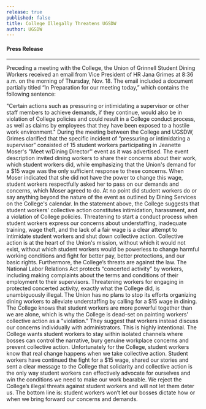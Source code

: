 ```yaml
---
release: true
published: false
title: College Illegally Threatens UGSDW
author: UGSDW
---
```

#### Press Release

***
Preceding a meeting with the College, the Union of Grinnell Student Dining Workers received an email from Vice President of HR Jana Grimes at 8:36 a.m. on the morning of Thursday, Nov. 18. The email included a document partially titled “In Preparation for our meeting today,” which contains the following sentence:

"Certain actions such as pressuring or intimidating a supervisor or other staff members to achieve demands, if they continue, would also be in violation of College policies and could result in a College conduct process, as well as claims by employees that they have been exposed to a hostile work environment."
During the meeting between the College and UGSDW, Grimes clarified that the specific incident of “pressuring or intimidating a supervisor” consisted of 15 student workers participating in Jeanette Moser's "Meet w/Dining Director'' event as it was advertised. The event description invited dining workers to share their concerns about their work, which student workers did, while emphasizing that the Union's demand for a $15 wage was the only sufficient response to these concerns. When Moser indicated that she did not have the power to change this wage, student workers respectfully asked her to pass on our demands and concerns, which Moser agreed to do. At no point did student workers do or say anything beyond the nature of the event as outlined by Dining Services on the College's calendar.
In the statement above, the College suggests that student workers' collective action constitutes intimidation, harassment, and a violation of College policies. Threatening to start a conduct process when student workers express our concerns about understaffing, inadequate training, wage theft, and the lack of a fair wage is a clear attempt to intimidate student workers and shut down collective action. Collective action is at the heart of the Union's mission, without which it would not exist, without which student workers would be powerless to change harmful working conditions and fight for better pay, better protections, and our basic rights. 
Furthermore, the College’s threats are against the law. The National Labor Relations Act protects “concerted activity” by workers, including making complaints about the terms and conditions of their employment to their supervisors. Threatening workers for engaging in protected concerted activity, exactly what the College did, is unambiguously illegal.
The Union has no plans to stop its efforts organizing dining workers to alleviate understaffing by calling for a $15 wage in dining. The College knows that student workers are more powerful together than we are alone, which is why the College is dead-set on painting workers' collective action as a "violation." They suggest that workers instead discuss our concerns individually with administrators. This is highly intentional. The College wants student workers to stay within isolated channels where bosses can control the narrative, bury genuine workplace concerns and prevent collective action. Unfortunately for the College, student workers know that real change happens when we take collective action. 
Student workers have continued the fight for a $15 wage, shared our stories and sent a clear message to the College that solidarity and collective action is the only way student workers can effectively advocate for ourselves and win the conditions we need to make our work bearable. We reject the College’s illegal threats against student workers and will not let them deter us. The bottom line is: student workers won’t let our bosses dictate how or when we bring forward our concerns and demands.
